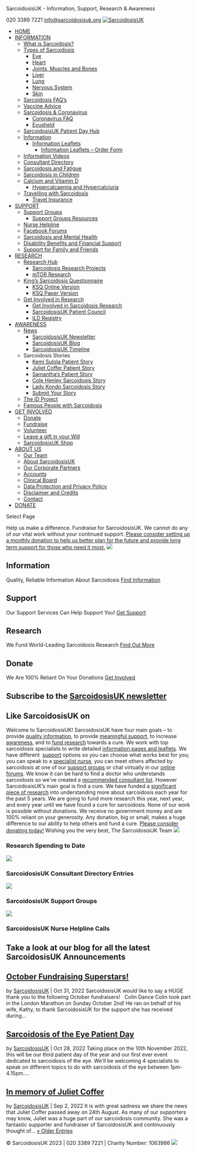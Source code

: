 
SarcoidosisUK - Information, Support, Research & Awareness
 
020 3389 7221
[info@sarcoidosisuk.org](mailto:info@sarcoidosisuk.org)
[![SarcoidosisUK](https://www.sarcoidosisuk.org/wp-content/uploads/2017/05/SarcoidosisUKWebsiteHeaderLogo_NoBackground375x190.png)](https://www.sarcoidosisuk.org/)
* [HOME](https://www.sarcoidosisuk.org/)
* [INFORMATION](https://www.sarcoidosisuk.org/information-hub/)
	+ [What is Sarcoidosis?](https://www.sarcoidosisuk.org/information-hub/what-is-sarcoidosis/)
	+ [Types of Sarcoidosis](#)
		- [Eye](https://www.sarcoidosisuk.org/information-hub/sarcoidosis-eye/)
		- [Heart](https://www.sarcoidosisuk.org/information-hub/sarcoidosis-heart/)
		- [Joints, Muscles and Bones](https://www.sarcoidosisuk.org/information-hub/sarcoidosis-joints-muscles-bones/)
		- [Liver](https://www.sarcoidosisuk.org/information-hub/liver-sarcoidosis/)
		- [Lung](https://www.sarcoidosisuk.org/information-hub/lung-sarcoidosis/)
		- [Nervous System](https://www.sarcoidosisuk.org/information-hub/sarcoidosis-nervous-system/)
		- [Skin](https://www.sarcoidosisuk.org/information-hub/sarcoidosis-and-the-skin/)
	+ [Sarcoidosis FAQ’s](https://www.sarcoidosisuk.org/information-hub/faq/)
	+ [Vaccine Advice](https://www.sarcoidosisuk.org/information-hub/what-is-sarcoidosis/vaccine-advice/)
	+ [Sarcoidosis & Coronavirus](https://www.sarcoidosisuk.org/information-hub/coronavirushome/)
		- [Coronavirus FAQ](https://www.sarcoidosisuk.org/information-hub/coronavirus-faq/)
		- [Evusheld](https://www.sarcoidosisuk.org/information-hub/evusheld/)
	+ [SarcoidosisUK Patient Day Hub](https://www.sarcoidosisuk.org/information-hub/what-is-sarcoidosis/sarcoidosisuk-patient-day-hub/)
	+ [Information](https://www.sarcoidosisuk.org/information-hub/)
		- [Information Leaflets](https://www.sarcoidosisuk.org/information-hub/patient-information-leaflets/)
			* [Information Leaflets – Order Form](https://www.sarcoidosisuk.org/information-hub/patient-information-leaflets/order-form/)
	+ [Information Videos](https://www.youtube.com/channel/UC-4sjkFWoxJxt7_ivrF9Kag)
	+ [Consultant Directory](https://www.sarcoidosisuk.org/information-hub/sarcoidosis-consultant-directory/)
	+ [Sarcoidosis and Fatigue](https://www.sarcoidosisuk.org/sarcoidosis-fatigue/)
	+ [Sarcoidosis in Children](https://www.sarcoidosisuk.org/information-hub/sarcoidosis-children/)
	+ [Calcium and Vitamin D](https://www.sarcoidosisuk.org/information-hub/calcium-vitamin-d/)
		- [Hypercalcaemia and Hypercalciuria](https://www.sarcoidosisuk.org/hypercalcaemia-and-hypercalciuria/)
	+ [Travelling with Sarcoidosis](https://www.sarcoidosisuk.org/information-hub/travelling-with-sarcoidosis/)
		- [Travel Insurance](https://www.sarcoidosisuk.org/information-hub/travel-insurance/)
* [SUPPORT](https://sarcoidosisuk.org/support/your-support/)
	+ [Support Groups](https://www.sarcoidosisuk.org/support/support-groups/)
		- [Support Groups Resources](https://www.sarcoidosisuk.org/support/support-groups/support-groups-resources/)
	+ [Nurse Helpline](https://www.sarcoidosisuk.org/support/nurse-helpline/)
	+ [Facebook Forums](https://www.sarcoidosisuk.org/support/online-support/)
	+ [Sarcoidosis and Mental Health](https://www.sarcoidosisuk.org/support/sarcoidosis-and-mental-health/)
	+ [Disability Benefits and Financial Support](https://www.sarcoidosisuk.org/support/benefits/)
	+ [Support for Family and Friends](https://www.sarcoidosisuk.org/support-for-family-and-friends/)
* [RESEARCH](https://sarcoidosisuk.org/research/sarcoidosisuk-research/)
	+ [Research Hub](https://www.sarcoidosisuk.org/research/sarcoidosis-research-hub/)
		- [Sarcoidosis Research Projects](https://www.sarcoidosisuk.org/research/sarcoidosis-research-hub/)
		- [mTOR Research](https://www.sarcoidosisuk.org/research/sarcoidosis-research-hub/mtor-research/)
	+ [King’s Sarcoidosis Questionnaire](https://www.sarcoidosisuk.org/research/ksq/)
		- [KSQ Online Version](https://sarcoidosisuk.org/surveys/)
		- [KSQ Paper Version](https://www.sarcoidosisuk.org/wp-content/uploads/2018/12/KSQ_SarcoidosisUK-Paper-Version.pdf)
	+ [Get Involved in Research](#)
		- [Get Involved in Sarcoidosis Research](https://www.sarcoidosisuk.org/research/get-involved-sarcoidosis-research/)
		- [SarcoidosisUK Patient Council](https://www.sarcoidosisuk.org/research/get-involved-sarcoidosis-research/sarcoidosisuk-patient-council/)
		- [ILD Registry](https://www.sarcoidosisuk.org/research/get-involved-sarcoidosis-research/patient-register/)
* [AWARENESS](https://www.sarcoidosisuk.org/awareness/)
	+ [News](#)
		- [SarcoidosisUK Newsletter](https://www.sarcoidosisuk.org/about/newsletter/)
		- [SarcoidosisUK Blog](https://www.sarcoidosisuk.org/about/blog/)
		- [SarcoidosisUK Timeline](https://www.sarcoidosisuk.org/?page_id=1638)
	+ Sarcoidosis Stories
		- [Kemi Sulola Patient Story](https://www.sarcoidosisuk.org/kemi-sulola-patient-story/)
		- [Juliet Coffer Patient Story](https://www.sarcoidosisuk.org/juliet-coffer-patient-story/)
		- [Samantha’s Patient Story](https://www.sarcoidosisuk.org/patient-story-2/)
		- [Cole Henley Sarcoidosis Story](https://www.sarcoidosisuk.org/sarc-1/)
		- [Lady Kondo Sarcoidosis Story](https://www.sarcoidosisuk.org/lady-kondo-sarcoidosis-story/)
		- [Submit Your Story](https://www.sarcoidosisuk.org/patient-stories/)
	+ [The iD Project](https://www.sarcoidosisuk.org/awareness/id-project/)
	+ [Famous People with Sarcoidosis](https://www.sarcoidosisuk.org/information-hub/famous-people-sarcoidosis/)
* [GET INVOLVED](https://www.sarcoidosisuk.org/supportus/)
	+ [Donate](https://www.sarcoidosisuk.org/donate/donate-to-sarcoidosisuk/)
	+ [Fundraise](https://www.sarcoidosisuk.org/fundraise-for-sarcoidosisuk/)
	+ [Volunteer](https://www.sarcoidosisuk.org/get-involved/volunteer/)
	+ [Leave a gift in your Will](https://www.sarcoidosisuk.org/donate/legacy-giving/)
	+ [SarcoidosisUK Shop](https://store.sarcoidosisuk.org/)
* [ABOUT US](https://www.sarcoidosisuk.org/about/about-sarcoidosisuk/)
	+ [Our Team](https://www.sarcoidosisuk.org/about/our-team/)
	+ [About SarcoidosisUK](https://www.sarcoidosisuk.org/about/about-sarcoidosisuk/)
	+ [Our Corporate Partners](https://www.sarcoidosisuk.org/about/our-corporate-partners/)
	+ [Accounts](https://www.sarcoidosisuk.org/about/accounts/)
	+ [Clinical Board](https://www.sarcoidosisuk.org/about/clinical-board/)
	+ [Data Protection and Privacy Policy](https://www.sarcoidosisuk.org/about/data-protection-policy/)
	+ [Disclaimer and Credits](https://www.sarcoidosisuk.org/about/disclaimer/)
	+ [Contact](https://www.sarcoidosisuk.org/about/contact/)
* [DONATE](https://www.sarcoidosisuk.org/donate/donate-to-sarcoidosisuk/)
 
Select Page
  
 
 
 
Help us make a difference. Fundraise for SarcoidosisUK.
We cannot do any of our vital work without your continued support. [Please consider setting up a monthly donation to help us better plan for the future and provide long term support for those who need it most.](https://www.sarcoidosisuk.org/donate/donate-to-sarcoidosisuk/)
![](https://sarcoidosisuk.org/wp-content/uploads/2018/02/SarcoidosisUk-Homepage-Graphic_light-blue-main_underline.png)
## Information
Quality, Reliable Information About Sarcoidosis
[Find Information](https://sarcoidosisuk.org/information-hub/)
## Support
Our Support Services Can Help Support You!
[Get Support](https://sarcoidosisuk.org/support/your-support/)
## Research
We Fund World-Leading Sarcoidosis Research
[Find Out More](https://sarcoidosisuk.org/research/sarcoidosisuk-research/)
## Donate
We Are 100% Reliant On Your Donations
[Get Involved](https://sarcoidosisuk.org/donate/donate-to-sarcoidosisuk/)
## Subscribe to the [SarcoidosisUK newsletter](https://www.sarcoidosisuk.org/about/newsletter/)
## **Like** SarcoidosisUK on
Welcome to SarcoidosisUK!
SarcoidosisUK have four main goals – to provide [quality information](https://www.sarcoidosisuk.org/information/about-sarcoidosis/), to provide [meaningful support](https://www.sarcoidosisuk.org/support/your-support/), to increase [awareness](https://www.sarcoidosisuk.org/awareness/), and to [fund research](https://www.sarcoidosisuk.org/research/sarcoidosisuk-research/) towards a cure. We work with top sarcoidosis specialists to write detailed [information pages and leaflets](https://sarcoidosisuk.org/information/). We have different  [support](https://sarcoidosisuk.org/support/your-support/) options so you can choose what works best for you; you can speak to a [specialist nurse](https://sarcoidosisuk.org/support/nurse-helpline/), you can meet others affected by sarcoidosis at one of our [support groups](https://sarcoidosisuk.org/support/support-groups/) or chat virtually in our [online forums](https://sarcoidosisuk.org/support/online-support/). We know it can be hard to find a doctor who understands sarcoidosis so we’ve created a [recommended consultant list](https://sarcoidosisuk.org/information/sarcoidosis-consultant-directory/).
However SarcoidosisUK’s main goal is find a cure. We have funded a [significant piece of research](https://sarcoidosisuk.org/research/sarcoidosisuk-research/) into understanding more about sarcoidosis each year for the past 5 years. We are going to fund more research this year, next year, and every year until we have found a cure for sarcoidosis.
None of our work is possible without donations. We receive no government money and are 100% reliant on your generosity. Any donation, big or small, makes a huge difference to our ability to help others and fund a cure. [Please consider donating today!](https://sarcoidosisuk.org/donate/donate-to-sarcoidosisuk/)
Wishing you the very best,
The SarcoidosisUK Team
![](https://sarcoidosisuk.org/wp-content/uploads/2018/02/microscope.png)
### Research Spending to Date
![](https://sarcoidosisuk.org/wp-content/uploads/2018/02/stethoscope.png)
### SarcoidosisUK Consultant Directory Entries
![](https://sarcoidosisuk.org/wp-content/uploads/2018/02/group.png)
### SarcoidosisUK Support Groups
![](https://sarcoidosisuk.org/wp-content/uploads/2018/02/emergency.png)
### SarcoidosisUK Nurse Helpline Calls
## Take a look at our blog for all the latest SarcoidosisUK Announcements
## [October Fundraising Superstars!](https://www.sarcoidosisuk.org/october-fundraising-superstars/)
by [SarcoidosisUK](https://www.sarcoidosisuk.org/author/sarcoiduk/ "Posts by SarcoidosisUK") | Oct 31, 2022
SarcoidosisUK would like to say a HUGE thank you to the following October fundraisers!   Colin Dance Colin took part in the London Marathon on Sunday October 2nd! He ran on behalf of his wife, Kathy, to thank SarcoidosisUK for the support she has received during...
## [Sarcoidosis of the Eye Patient Day](https://www.sarcoidosisuk.org/sarcoidosis-of-the-eye-patient-day/)
by [SarcoidosisUK](https://www.sarcoidosisuk.org/author/sarcoiduk/ "Posts by SarcoidosisUK") | Oct 28, 2022
Taking place on the 10th November 2022, this will be our third patient day of the year and our first ever event dedicated to sarcoidosis of the eye. We'll be welcoming 4 specialists to speak on different topics to do with sarcoidosis of the eye between 1pm-4.15pm....
## [In memory of Juliet Coffer](https://www.sarcoidosisuk.org/in-memory-of-juliet-coffer/)
by [SarcoidosisUK](https://www.sarcoidosisuk.org/author/sarcoiduk/ "Posts by SarcoidosisUK") | Sep 2, 2022
It is with great sadness we share the news that Juliet Coffer passed away on 24th August. As many of our supporters may know, Juliet was a huge part of our sarcoidosis community. She was a fantastic supporter and fundraiser of SarcoidosisUK and continuously thought of...
[« Older Entries](https://www.sarcoidosisuk.org/page/2/?et_blog)
 
© SarcoidosisUK 2023 | 020 3389 7221 | Charity Number: 1063986 
![](https://www.facebook.com/tr?id=617877475600309&ev=PageView&noscript=1&cd%5Bpage_title%5D=Home&cd%5Bpost_type%5D=page&cd%5Bpost_id%5D=51&cd%5Bplugin%5D=PixelYourSite&cd%5Buser_role%5D=guest&cd%5Bevent_url%5D=www.sarcoidosisuk.org%2F)
